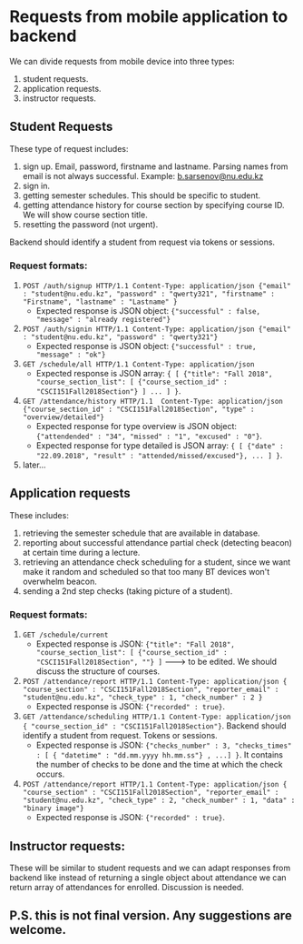 # Requests from mobile application to backend

We can divide requests from mobile device into three types:
1.   student requests.
2.   application requests.
3.   instructor requests. 

## Student Requests
These type of request includes:
1.   sign up. Email, password, firstname and lastname. Parsing names from email is not always successful. Example: b.sarsenov@nu.edu.kz
2.   sign in.
3.   getting semester schedules. This should be specific to student.
4.   getting attendance history for course section by specifying course ID. We will show course section title.
5.   resetting the password (not urgent).

Backend should identify a student from request via tokens or sessions.


### Request formats:
1.  `POST /auth/signup HTTP/1.1 Content-Type: application/json {"email" : "student@nu.edu.kz", "password" : "qwerty321", "firstname" : "Firstname", "lastname" : "Lastname" }`
    - Expected response is JSON object: `{"successful" : false, "message" : "already registered"}`
2.  `POST /auth/signin HTTP/1.1 Content-Type: application/json {"email" : "student@nu.edu.kz", "password" : "qwerty321"}`
    - Expected response is JSON object: `{"successful" : true, "message" : "ok"}`
3.  `GET /schedule/all HTTP/1.1 Content-Type: application/json`
    - Expected response is JSON array: `{ [ {"title": "Fall 2018", "course_section_list": [ {"course_section_id" : "CSCI151Fall2018Section"} ] ... ] }`.
4.  `GET /attendance/history HTTP/1.1  Content-Type: application/json {"course_section_id" : "CSCI151Fall2018Section", "type" : "overview/detailed"}`
    - Expected response for type overview is JSON object: `{"attendended" : "34", "missed" : "1", "excused" : "0"}`.
    - Expected response for type detailed is JSON array: `{ [ {"date" : "22.09.2018", "result" : "attended/missed/excused"}, ... ] }`.
5.  later...

## Application requests
These includes:
1.   retrieving the semester schedule that are available in database.
2.   reporting about successful attendance partial check (detecting beacon) at certain time during a lecture.
3.   retrieving an attendance check scheduling for a student, since we want make it random and scheduled so that 
too many BT devices won't overwhelm beacon.
4.   sending a 2nd step checks (taking picture of a student).

### Request formats:
1.  `GET /schedule/current`
    - Expected response is JSON: `{"title": "Fall 2018", "course_section_list": [ {"course_section_id" : "CSCI151Fall2018Section", ""} ]` ---> to be edited. We should discuss the structure of courses.
2.  `POST /attendance/report HTTP/1.1 Content-Type: application/json { "course_section" : "CSCI151Fall2018Section", "reporter_email" : "student@nu.edu.kz", "check_type" : 1, "check_number" : 2 }`
    - Expected response is JSON: `{"recorded" : true}`.
3.  `GET /attendance/scheduling HTTP/1.1 Content-Type: application/json { "course_section_id" : "CSCI151Fall2018Section"}`. Backend should identify a student from request. Tokens or sessions.
    -  Expected response is JSON: `{"checks_number" : 3, "checks_times" : [ { "datetime" : "dd.mm.yyyy hh.mm.ss"} , ...] }`. It contains the number of checks to be done and the time at which the check occurs.
4.  `POST /attendance/report HTTP/1.1 Content-Type: application/json { "course_section" : "CSCI151Fall2018Section", "reporter_email" : "student@nu.edu.kz", "check_type" : 2, "check_number" : 1, "data" : "binary image"}`
    - Expected response is JSON: `{"recorded" : true}`.

## Instructor requests:

These will be similar to student requests and we can adapt responses from backend like instead of returning a single object about attendance we can return array of attendances for enrolled. Discussion is needed.

## P.S. this is not final version. Any suggestions are welcome. 
